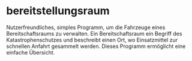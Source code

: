# bereitstellungsraum
Nutzerfreundliches, simples Programm, um die Fahrzeuge eines Bereitschaftsraums zu verwalten. Ein Bereitschaftsraum ein Begriff des Katastrophenschutzes und beschreibt einen Ort, wo Einsatzmittel zur schnellen Anfahrt gesammelt werden.  Dieses Programm ermöglicht eine einfache Übersicht. 
